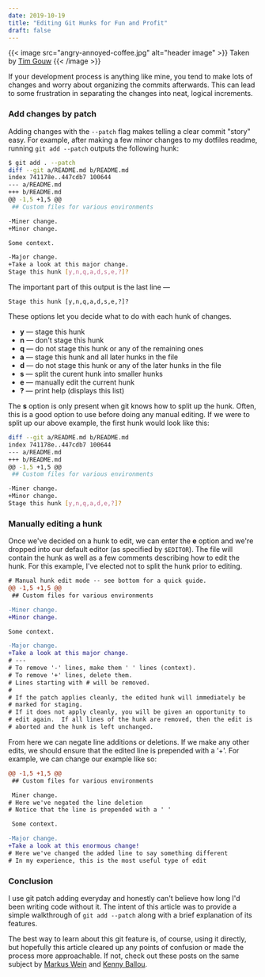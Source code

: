 ```yaml
---
date: 2019-10-19
title: "Editing Git Hunks for Fun and Profit"
draft: false
---
```

{{< image src="angry-annoyed-coffee.jpg" alt="header image" >}}
Taken by [Tim Gouw](https://www.pexels.com/@punttim)
{{< /image >}}

If your development process is anything like mine, you tend to make lots of changes and worry about organizing the commits afterwards. This can lead to some frustration in separating the changes into neat, logical increments.

### Add changes by patch

Adding changes with the `--patch` flag makes telling a clear commit "story" easy. For example, after making a few minor changes to my dotfiles readme, running `git add --patch` outputs the following hunk:

```bash
$ git add . --patch
diff --git a/README.md b/README.md
index 741178e..447cdb7 100644
--- a/README.md
+++ b/README.md
@@ -1,5 +1,5 @@
 ## Custom files for various environments

-Miner change.
+Minor change.

Some context.

-Major change.
+Take a look at this major change.
Stage this hunk [y,n,q,a,d,s,e,?]?
```

The important part of this output is the last line —

`Stage this hunk [y,n,q,a,d,s,e,?]?`

These options let you decide what to do with each hunk of changes.

- **y** — stage this hunk
- **n** — don't stage this hunk
- **q** — do not stage this hunk or any of the remaining ones
- **a** — stage this hunk and all later hunks in the file
- **d** — do not stage this hunk or any of the later hunks in the file
- **s** — split the curent hunk into smaller hunks
- **e** — manually edit the current hunk
- **?** — print help (displays this list)

The **s** option is only present when git knows how to split up the hunk. Often, this is a good option to use before doing any manual editing. If we were to split up our above example, the first hunk would look like this:

```bash
diff --git a/README.md b/README.md
index 741178e..447cdb7 100644
--- a/README.md
+++ b/README.md
@@ -1,5 +1,5 @@
 ## Custom files for various environments

-Miner change.
+Minor change.
Stage this hunk [y,n,q,a,d,e,?]?
```

### Manually editing a hunk
Once we've decided on a hunk to edit, we can enter the **e** option and we're dropped into our default editor (as specified by `$EDITOR`). The file will contain the hunk as well as a few comments describing how to edit the hunk. For this example, I've elected not to split the hunk prior to editing.

```diff
# Manual hunk edit mode -- see bottom for a quick guide.
@@ -1,5 +1,5 @@
 ## Custom files for various environments

-Miner change.
+Minor change.

Some context.

-Major change.
+Take a look at this major change.
# ---
# To remove '-' lines, make them ' ' lines (context).
# To remove '+' lines, delete them.
# Lines starting with # will be removed.
#
# If the patch applies cleanly, the edited hunk will immediately be
# marked for staging.
# If it does not apply cleanly, you will be given an opportunity to
# edit again.  If all lines of the hunk are removed, then the edit is
# aborted and the hunk is left unchanged.
```

From here we can negate line additions or deletions. If we make any other edits, we should ensure that the edited line is prepended with a ‘+'. For example, we can change our example like so:

```diff
@@ -1,5 +1,5 @@
 ## Custom files for various environments

 Miner change.
# Here we've negated the line deletion
# Notice that the line is prepended with a ' '

 Some context.

-Major change.
+Take a look at this enormous change!
# Here we've changed the added line to say something different
# In my experience, this is the most useful type of edit
```

### Conclusion
I use git patch adding everyday and honestly can't believe how long I'd been writing code without it. The intent of this article was to provide a simple walkthrough of `git add --patch` along with a brief explanation of its features.

The best way to learn about this git feature is, of course, using it directly, but hopefully this article cleared up any points of confusion or made the process more approachable. If not, check out these posts on the same subject by [Markus Wein](https://nuclearsquid.com/writings/git-add/) and [Kenny Ballou](https://kennyballou.com/blog/2015/10/art-manually-edit-hunks).

